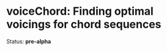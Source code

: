 
voiceChord: Finding optimal voicings for chord sequences
========================================================

Status: **pre-alpha**

